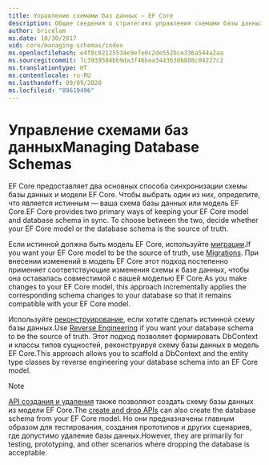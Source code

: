 ```yaml
---
title: Управление схемами баз данных — EF Core
description: Общие сведения о стратегиях управления схемами базы данных с помощью Entity Framework Core
author: bricelam
ms.date: 10/30/2017
uid: core/managing-schemas/index
ms.openlocfilehash: e4f8c82125534e9e7e0c2de552bce336a544a2aa
ms.sourcegitcommit: 7c3939504bb9da3f46bea3443638b808c04227c2
ms.translationtype: HT
ms.contentlocale: ru-RU
ms.lasthandoff: 09/09/2020
ms.locfileid: "89619496"
---
```

# <a name="managing-database-schemas"></a><span data-ttu-id="dd7d1-103">Управление схемами баз данных</span><span class="sxs-lookup"><span data-stu-id="dd7d1-103">Managing Database Schemas</span></span>

<span data-ttu-id="dd7d1-104">EF Core предоставляет два основных способа синхронизации схемы базы данных и модели EF Core. Чтобы выбрать один из них, определите, что является истинным — ваша схема базы данных или модель EF Core.</span><span class="sxs-lookup"><span data-stu-id="dd7d1-104">EF Core provides two primary ways of keeping your EF Core model and database schema in sync. To choose between the two, decide whether your EF Core model or the database schema is the source of truth.</span></span>

<span data-ttu-id="dd7d1-105">Если истинной должна быть модель EF Core, используйте [миграции][1].</span><span class="sxs-lookup"><span data-stu-id="dd7d1-105">If you want your EF Core model to be the source of truth, use [Migrations][1].</span></span> <span data-ttu-id="dd7d1-106">При внесении изменений в модель EF Core этот подход постепенно применяет соответствующие изменения схемы к базе данных, чтобы она оставалась совместимой с вашей моделью EF Core.</span><span class="sxs-lookup"><span data-stu-id="dd7d1-106">As you make changes to your EF Core model, this approach incrementally applies the corresponding schema changes to your database so that it remains compatible with your EF Core model.</span></span>

<span data-ttu-id="dd7d1-107">Используйте [реконструирование][2], если хотите сделать истинной схему базы данных.</span><span class="sxs-lookup"><span data-stu-id="dd7d1-107">Use [Reverse Engineering][2] if you want your database schema to be the source of truth.</span></span> <span data-ttu-id="dd7d1-108">Этот подход позволяет формировать DbContext и классы типов сущностей, реконструируя схему базы данных в модель EF Core.</span><span class="sxs-lookup"><span data-stu-id="dd7d1-108">This approach allows you to scaffold a DbContext and the entity type classes by reverse engineering your database schema into an EF Core model.</span></span>

> [!NOTE]
> <span data-ttu-id="dd7d1-109">[API создания и удаления][3] также позволяют создать схему базы данных из модели EF Core.</span><span class="sxs-lookup"><span data-stu-id="dd7d1-109">The [create and drop APIs][3] can also create the database schema from your EF Core model.</span></span> <span data-ttu-id="dd7d1-110">Но они предназначены главным образом для тестирования, создания прототипов и других сценариев, где допустимо удаление базы данных.</span><span class="sxs-lookup"><span data-stu-id="dd7d1-110">However, they are primarily for testing, prototyping, and other scenarios where dropping the database is acceptable.</span></span>

  [1]: xref:core/managing-schemas/migrations/index
  [2]: xref:core/managing-schemas/scaffolding
  [3]: xref:core/managing-schemas/ensure-created
